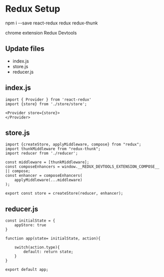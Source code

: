 # Redux Setup

npm i --save react-redux redux redux-thunk

chrome extension Redux Devtools

## Update files

* index.js
* store.js
* reducer.js


## index.js
```
import { Provider } from 'react-redux'
import {store} from './store/store'; 

<Provider store={store}>
</Provider>
```

## store.js
```
import {createStore, applyMiddleware, compose} from "redux";
import thunkMiddleware from "redux-thunk";
import reducer from './reducer';

const middleware = [thunkMiddleware];
const composeEnhancers = window.__REDUX_DEVTOOLS_EXTENSION_COMPOSE__ || compose;
const enhancer = composeEnhancers(
    applyMiddleware(...middleware)
);

export const store = createStore(reducer, enhancer);
```

## reducer.js
```
const initialState = {
    appStore: true
}

function app(state= initialState, action){

    switch(action.type){
        default: return state;
    }
}

export default app;
```
